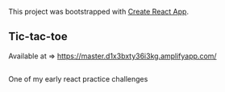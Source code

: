 This project was bootstrapped with [Create React App](https://github.com/facebook/create-react-app).

## Tic-tac-toe 

Available at => https://master.d1x3bxty36i3kg.amplifyapp.com/ 

## 
One of my early react practice challenges 
